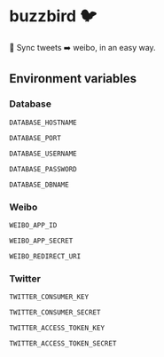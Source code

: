 # buzzbird 🐦

🌟 Sync tweets ➡️ weibo, in an easy way.

## Environment variables
### Database

`DATABASE_HOSTNAME`

`DATABASE_PORT`

`DATABASE_USERNAME`

`DATABASE_PASSWORD`

`DATABASE_DBNAME`

### Weibo

`WEIBO_APP_ID`

`WEIBO_APP_SECRET`

`WEIBO_REDIRECT_URI`

### Twitter

`TWITTER_CONSUMER_KEY`

`TWITTER_CONSUMER_SECRET`

`TWITTER_ACCESS_TOKEN_KEY`

`TWITTER_ACCESS_TOKEN_SECRET`
